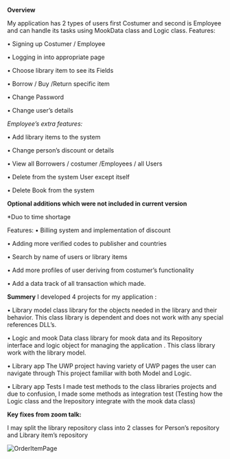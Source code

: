 **Overview**


My application has 2 types of users first Costumer and second is Employee and can handle its tasks using MookData class and Logic class.
Features:

•	Signing up Costumer / Employee

•	Logging in into appropriate page

•	Choose library item to see its Fields

•	Borrow / Buy /Return specific item

•	Change Password

•	Change user’s details

*Employee’s extra features:*

•	Add library items to the system

•	Change person’s discount or details

•	View all Borrowers / costumer /Employees / all Users

•	Delete from the system User except itself

•	Delete Book from the system

**Optional additions which were not included in current version**


*Duo to time shortage

Features:
•	Billing system and implementation of discount

•	Adding more verified codes to publisher and countries

•	Search by name of users or library items

•	Add more profiles of user deriving from costumer’s functionality

•	Add a data track of all transaction which made.



**Summery**
I developed 4 projects for my application :


•	Library model
class library for the objects needed in the library and their behavior.
This class library is dependent and does not work with any special references DLL’s.

•	Logic and mook Data
class library for mook data and its Repository interface and logic object for managing the application .
This class library work with the library model.

•	Library app
The UWP project having variety of UWP pages the user can navigate through
This project familiar with both Model and Logic.

•	Library app Tests
I made test methods to the class libraries projects and due to confusion, I made some methods as integration test (Testing how the Logic class and the Irepository integrate with the mook data class)

**Key fixes from zoom talk:**

I may split the library repository class into 2 classes for Person’s repository and Library item’s repository


![OrderItemPage](https://user-images.githubusercontent.com/91791115/180969287-230fbbc1-6fde-43d2-a907-6f383528ec61.png)
